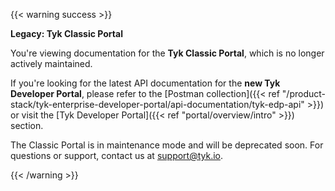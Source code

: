 ---
---

{{< warning success >}}

**Legacy: Tyk Classic Portal**

You're viewing documentation for the **Tyk Classic Portal**, which is no longer actively maintained.

If you're looking for the latest API documentation for the **new Tyk Developer Portal**, please refer to the 
[Postman collection]({{< ref "/product-stack/tyk-enterprise-developer-portal/api-documentation/tyk-edp-api" >}}) or visit the 
[Tyk Developer Portal]({{< ref "portal/overview/intro" >}}) section.

The Classic Portal is in maintenance mode and will be deprecated soon. For questions or support, contact us at 
[support@tyk.io](<mailto:support@tyk.io?subject=Tyk classic developer portal>).

{{< /warning >}}
